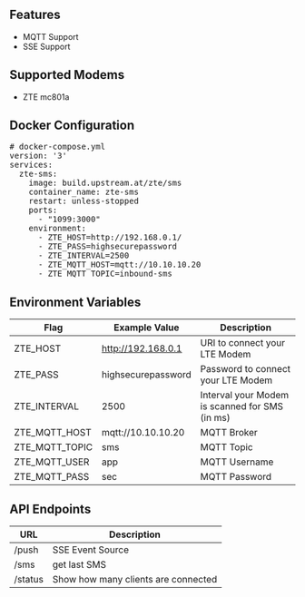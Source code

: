 ## Features
 - MQTT Support
 - SSE Support

## Supported Modems
 - ZTE mc801a

## Docker Configuration
<pre>
# docker-compose.yml
version: '3'
services:
  zte-sms:
    image: build.upstream.at/zte/sms
    container_name: zte-sms
    restart: unless-stopped
    ports:
      - "1099:3000"
    environment:
      - ZTE_HOST=http://192.168.0.1/
      - ZTE_PASS=highsecurepassword
      - ZTE_INTERVAL=2500
      - ZTE_MQTT_HOST=mqtt://10.10.10.20
      - ZTE_MQTT_TOPIC=inbound-sms
</pre>

## Environment Variables
| Flag  | Example Value  | Description  |
|---|---|---|
| ZTE_HOST  | http://192.168.0.1  | URI to connect your LTE Modem  |   |   |
| ZTE_PASS  | highsecurepassword  | Password to connect your LTE Modem  |   |   |
| ZTE_INTERVAL  |2500  | Interval your Modem is scanned for SMS (in ms)  |   |   |
| ZTE_MQTT_HOST  | mqtt://10.10.10.20  | MQTT Broker  |   |   |
| ZTE_MQTT_TOPIC  | sms  | MQTT Topic  |   |   |
| ZTE_MQTT_USER  | app  | MQTT Username  |   |   |
| ZTE_MQTT_PASS  | sec  | MQTT Password  |   |   |

## API Endpoints
| URL  | Description  |
|---|---|
| /push | SSE Event Source
| /sms | get last SMS |
| /status | Show how many clients are connected
